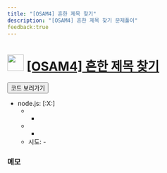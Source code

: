 ```yaml
---
title: "[OSAM4] 흔한 제목 찾기"
description: "[OSAM4] 흔한 제목 찾기 문제풀이"
feedback:true
---
```

<h1><img src="https://doky.space/assets/icpclev/u0.svg" height="37px"> <a href="http://icpc.me/OSAM4">[OSAM4] 흔한 제목 찾기</a></h1>

<a href="https://github.com/DokySp/acmicpc-practice/tree/master/OSAM4"><button class="btn btn-info">코드 보러가기</button></a>

- node.js: [:X:]
  - -
  - -
  - 시도: -


### 메모
